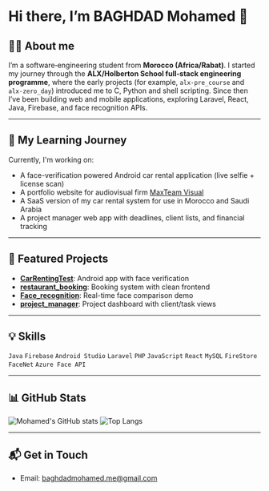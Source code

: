 
# Hi there, I’m **BAGHDAD Mohamed** 👋

## 👨‍💻 About me

I’m a software‑engineering student from **Morocco (Africa/Rabat)**. I started my journey through the **ALX/Holberton School full‑stack engineering programme**, where the early projects (for example, `alx-pre_course` and `alx-zero_day`) introduced me to C, Python and shell scripting. Since then I’ve been building web and mobile applications, exploring Laravel, React, Java, Firebase, and face recognition APIs.

---

## 🚀 My Learning Journey

Currently, I'm working on:
- A face-verification powered Android car rental application (live selfie + license scan)
- A portfolio website for audiovisual firm [MaxTeam Visual](https://maxteamvisual.com/)
- A SaaS version of my car rental system for use in Morocco and Saudi Arabia
- A project manager web app with deadlines, client lists, and financial tracking

---

## 🌟 Featured Projects

- **[CarRentingTest](https://github.com/MohamedMBG/CarRentingTest)**: Android app with face verification
- **[restaurant_booking](https://github.com/MohamedMBG/restaurant_booking)**: Booking system with clean frontend
- **[Face_recognition](https://github.com/MohamedMBG/Face_recognition)**: Real-time face comparison demo
- **[project_manager](https://github.com/MohamedMBG/project_manager)**: Project dashboard with client/task views

---

## 💡 Skills

`Java` `Firebase` `Android Studio` `Laravel` `PHP` `JavaScript` `React` `MySQL` `FireStore` `FaceNet` `Azure Face API`

---

## 📊 GitHub Stats

![Mohamed's GitHub stats](https://github-readme-stats.vercel.app/api?username=MohamedMBG&show_icons=true&theme=dracula)
![Top Langs](https://github-readme-stats.vercel.app/api/top-langs/?username=MohamedMBG&layout=compact&theme=dracula)

---

## 📬 Get in Touch

- Email: baghdadmohamed.me@gmail.com
